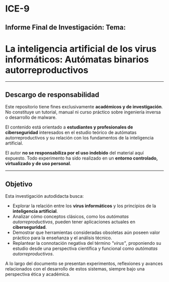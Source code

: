 # ICE-9
<h2>Informe Final de Investigación: Tema:</h2>
<h1>La inteligencia artificial de los virus informáticos: Autómatas binarios autorreproductivos</h1>
<hr>

<h2>Descargo de responsabilidad</h2>
<p>
  Este repositorio tiene fines exclusivamente <strong>académicos y de investigación</strong>.<br>
  No constituye un tutorial, manual ni curso práctico sobre ingeniería inversa o desarrollo de malware.
</p>
<p>
  El contenido está orientado a <strong>estudiantes y profesionales de ciberseguridad</strong> interesados en el estudio teórico de autómatas autorreproductivos y su relación con los fundamentos de la inteligencia artificial.
</p>
<p>
  El autor <strong>no se responsabiliza por el uso indebido</strong> del material aquí expuesto. Todo experimento ha sido realizado en un <strong>entorno controlado, virtualizado y de uso personal</strong>.
</p>

<hr>

<h2> Objetivo</h2>
<p>
  Esta investigación autodidacta busca:
</p>
<ul>
  <li>Explorar la relación entre los <strong>virus informáticos</strong> y los principios de la <strong>inteligencia artificial</strong>.</li>
  <li>Analizar cómo conceptos clásicos, como los <em>autómatas autorreproductivos</em>, pueden tener aplicaciones actuales en <strong>ciberseguridad</strong>.</li>
  <li>Demostrar que herramientas consideradas obsoletas aún poseen valor práctico para la enseñanza y el análisis técnico.</li>
  <li>Replantear la connotación negativa del término <em>"virus"</em>, proponiendo su estudio desde una perspectiva científica y funcional como <em>autómatas autorreproductivos</em>.</li>
</ul>
<p>
  A lo largo del documento se presentan experimentos, reflexiones y avances relacionados con el desarrollo de estos sistemas, siempre bajo una perspectiva ética y académica.
</p>
